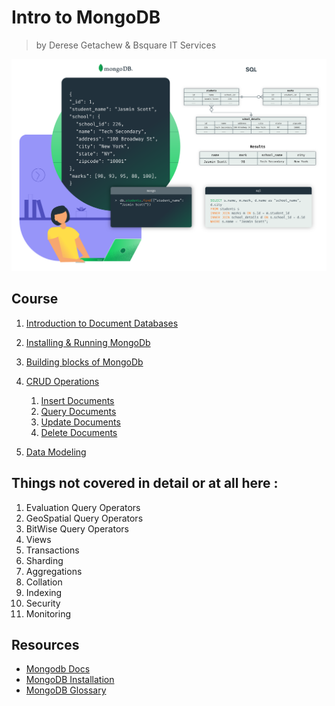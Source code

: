 # Intro to MongoDB

> by Derese Getachew & Bsquare IT Services

![Intro to MongoDb!](resources/mongodbSplash.png)

## Course

1. [Introduction to Document Databases](course/documentDatabase.md)

2. [Installing & Running MongoDb](course/installingRunningMongoDb.md)

3. [Building blocks of MongoDb](course/buildingBlocks/buildingBlocks.md)

4. [CRUD Operations](course/crud.md)
   1. [Insert Documents](/course/crud/insert.md)
   2. [Query Documents](/course/crud/read.md)
   3. [Update Documents](/course/crud/update.md)
   4. [Delete Documents](/course/crud/delete.md)

5. [Data Modeling](/course/dataModeling/index.md)

<!-- 6. Mongoose and building Our BackEnd for our [MEAN Stack Course]()
   1. Features of a POS System we will build
   2. Introduction to Mongoose
   3. Building our Schemas and Models
   4. Building our Backend API -->

## Things not covered in detail or at all here :

1. Evaluation Query Operators
2. GeoSpatial Query Operators
3. BitWise Query Operators
4. Views
5. Transactions
6. Sharding
7. Aggregations
8. Collation
9. Indexing
10. Security
11. Monitoring

## Resources

- [Mongodb Docs]()
- [MongoDB Installation]()
- [MongoDB Glossary](https://docs.mongodb.com/manual/reference/glossary/#term-journal)
